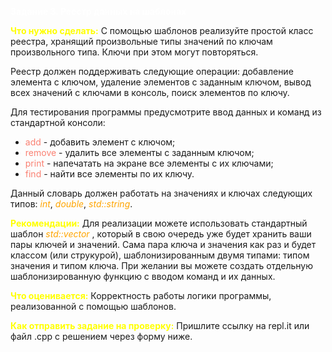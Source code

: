 <span style="color:white">**Задание 3. Реестр данных на шаблонах**</span>

<span style="color:yellow">**Что нужно сделать:**</span>
С помощью шаблонов реализуйте простой класс реестра, хранящий произвольные типы значений по ключам произвольного типа. Ключи при этом могут повторяться.

Реестр должен поддерживать следующие операции: добавление элемента с ключом, удаление элементов с заданным ключом, вывод всех значений с ключами в консоль, поиск элементов по ключу.

Для тестирования программы предусмотрите ввод данных и команд из стандартной консоли:

- <span style="color:salmon">add</span> - добавить элемент с ключом;
- <span style="color:salmon">remove</span> - удалить все элементы с заданным ключом;
- <span style="color:salmon">print</span> - напечатать на экране все элементы с их ключами;
- <span style="color:salmon">find</span> - найти все элементы по их ключу.

Данный словарь должен работать на значениях и ключах следующих типов:
<span style="color:orange">*int*</span>,
<span style="color:orange">*double*</span>,
<span style="color:orange">*std::string*</span>.

<span style="color:yellow">**Рекомендации:**</span>
Для реализации можете использовать стандартный шаблон 
<span style="color:orange">*std::vector*</span>
, который в свою очередь уже будет хранить ваши пары ключей и значений.
Сама пара ключа и значения как раз и будет классом (или струкурой), шаблонизированным двумя типами: типом значения и типом ключа.
При желании вы можете создать отдельную шаблонизированную функцию с вводом команд и их данных.

<span style="color:yellow">**Что оценивается:**</span>
Корректность работы логики программы, реализованной с помощью шаблонов.

<span style="color:yellow">**Как отправить задание на проверку:**</span>
Пришлите ссылку на repl.it или файл .срр с решением через форму ниже.